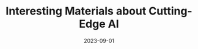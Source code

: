 ---
title: "Interesting Materials about Cutting-Edge AI"
collection: teaching
type: "General Materials For Students"
permalink: /umkc-teaching/interesting-AI-material/
venue: "University of Missouri-Kansas City"
date: 2023-09-01
---